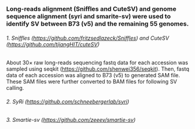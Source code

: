 ### Long-reads alignment (Sniffles and CuteSV) and genome sequence alignment (syri and smarite-sv) were used to identify SV between B73 (v5) and the remaining 55 genomes.
###### 1.	Sniffles (https://github.com/fritzsedlazeck/Sniffles) and CuteSV  (https://github.com/tjiangHIT/cuteSV) <br>
About 30× raw long-reads sequencing fastq data for each accession was sampled using seqkit 
(https://github.com/shenwei356/seqkit). Then, fastq data of each accession was aligned to B73 (v5) to generated SAM file.
These SAM files were further converted to BAM files for following SV calling.
###### 2.	SyRi (https://github.com/schneebergerlab/syri)
###### 3.	Smartie-sv (https://github.com/zeeev/smartie-sv)
